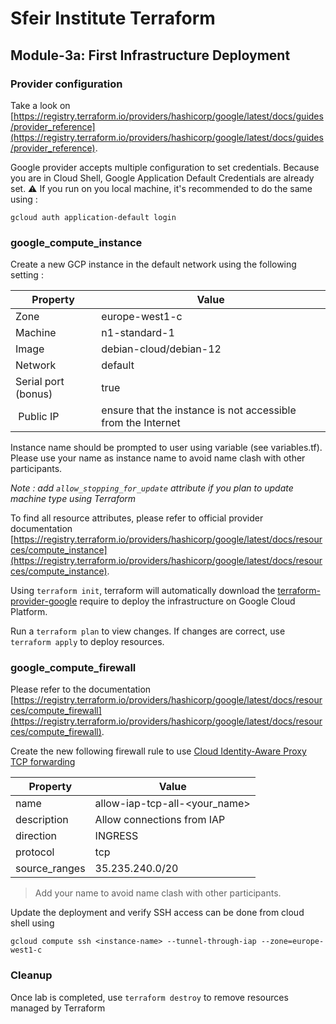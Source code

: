 # Sfeir Institute Terraform

## Module-3a: First Infrastructure Deployment

### Provider configuration

Take a look on [https://registry.terraform.io/providers/hashicorp/google/latest/docs/guides/provider_reference](https://registry.terraform.io/providers/hashicorp/google/latest/docs/guides/provider_reference).

Google provider accepts multiple configuration to set credentials. Because you are in Cloud Shell, Google Application Default Credentials are already set.
⚠️ If you run on you local machine, it's recommended to do the same using :

```shell
gcloud auth application-default login
```

### google_compute_instance

Create a new GCP instance in the default network using the following setting :

| Property | Value |
| - | - |
| Zone | europe-west1-c |
| Machine | n1-standard-1 |
| Image | debian-cloud/debian-12 |
| Network | default |
| Serial port (bonus) | true |
| Public IP | ensure that the instance is not accessible from the Internet |

Instance name should be prompted to user using variable (see variables.tf). Please use your name as instance name to avoid name clash with other participants.

*Note : add `allow_stopping_for_update` attribute if you plan to update machine type using Terraform*

To find all resource attributes, please refer to official provider documentation [https://registry.terraform.io/providers/hashicorp/google/latest/docs/resources/compute_instance](https://registry.terraform.io/providers/hashicorp/google/latest/docs/resources/compute_instance).

Using `terraform init`, terraform will automatically download the [terraform-provider-google](https://github.com/terraform-providers/terraform-provider-google) require to deploy the infrastructure on Google Cloud Platform.

Run a `terraform plan` to view changes.
If changes are correct, use `terraform apply` to deploy resources.

### google_compute_firewall

Please refer to the documentation [https://registry.terraform.io/providers/hashicorp/google/latest/docs/resources/compute_firewall](https://registry.terraform.io/providers/hashicorp/google/latest/docs/resources/compute_firewall).

Create the new following firewall rule to use [Cloud Identity-Aware Proxy TCP forwarding](https://cloud.google.com/iap/docs/tcp-forwarding-overview)

| Property | Value |
| - | - |
| name | allow-iap-tcp-all-<your_name> |
| description | Allow connections from IAP |
| direction | INGRESS |
| protocol | tcp |
| source_ranges | 35.235.240.0/20 |

> Add your name to avoid name clash with other participants.

Update the deployment and verify SSH access can be done from cloud shell using

```shell
gcloud compute ssh <instance-name> --tunnel-through-iap --zone=europe-west1-c
```

### Cleanup

Once lab is completed, use `terraform destroy` to remove resources managed by Terraform
